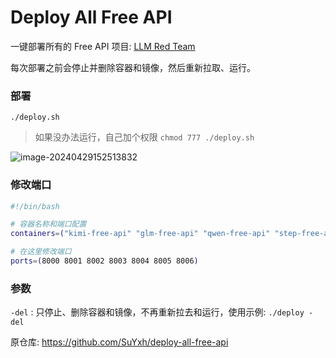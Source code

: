 # Deploy All Free API

一键部署所有的 Free API 项目: [LLM Red Team](https://github.com/LLM-Red-Team)

每次部署之前会停止并删除容器和镜像，然后重新拉取、运行。



### 部署

```
./deploy.sh
```

> 如果没办法运行，自己加个权限 `chmod 777 ./deploy.sh`



![image-20240429152513832](https://qn.huat.xyz/mac/202404291525908.png)



### 修改端口

```bash
#!/bin/bash

# 容器名称和端口配置
containers=("kimi-free-api" "glm-free-api" "qwen-free-api" "step-free-api" "metaso-free-api" "spark-free-api" "emohaa-free-api")

# 在这里修改端口
ports=(8000 8001 8002 8003 8004 8005 8006)
```



### 参数

`-del` : 只停止、删除容器和镜像，不再重新拉去和运行，使用示例: `./deploy -del`


原仓库: https://github.com/SuYxh/deploy-all-free-api